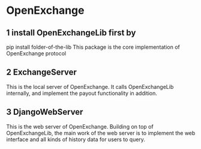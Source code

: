 OpenExchange
============

1 install OpenExchangeLib first by
------------
  pip install folder-of-the-lib
  This package is the core implementation of OpenExchange protocol

2 ExchangeServer
------------
  This is the local server of OpenExchange. It calls OpenExchangeLib internally, and implement the payout functionality in addition.

3 DjangoWebServer
------------
  This is the web server of OpenExchange. Building on top of OpenExchangeLib, the main work of the web server is to implement the web interface and all kinds of history data for users to query.
